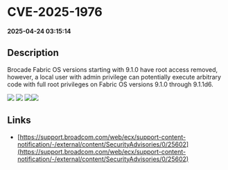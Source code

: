 # CVE-2025-1976

**2025-04-24 03:15:14**

## Description
Brocade Fabric OS versions starting with 9.1.0 have root access removed, however, a local user with admin privilege can potentially execute arbitrary code with full root privileges on Fabric OS versions 9.1.0 through 9.1.1d6.

![](https://img.shields.io/static/v1?label=Score&message=8.6&color=red)
![](https://img.shields.io/static/v1?label=Severity&message=HIGH&color=red)
![](https://img.shields.io/static/v1?label=CWE&message=RCE&color=green)![](https://img.shields.io/static/v1?label=CWE&message=RCE&color=green)

## Links
- [https://support.broadcom.com/web/ecx/support-content-notification/-/external/content/SecurityAdvisories/0/25602](https://support.broadcom.com/web/ecx/support-content-notification/-/external/content/SecurityAdvisories/0/25602)
